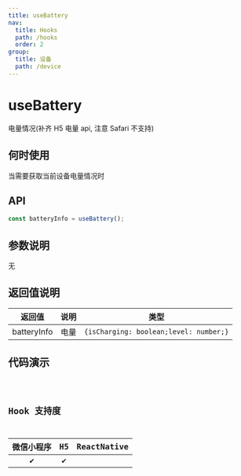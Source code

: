```yaml
---
title: useBattery
nav:
  title: Hooks
  path: /hooks
  order: 2
group:
  title: 设备
  path: /device
---
```


# useBattery

电量情况(补齐 H5 电量 api, 注意 Safari 不支持)

## 何时使用

当需要获取当前设备电量情况时

## API

```jsx | pure
const batteryInfo = useBattery();
```

## 参数说明

无

## 返回值说明

| 返回值      | 说明 | 类型                                   |
| ----------- | ---- | -------------------------------------- |
| batteryInfo | 电量 | `{isCharging: boolean;level: number;}` |

## 代码演示

<code src="useBattery/index" group="device" />

## Hook 支持度

| 微信小程序 | H5  | ReactNative |
| :--------: | :-: | :---------: |
|     ✔️     | ✔️  |             |

